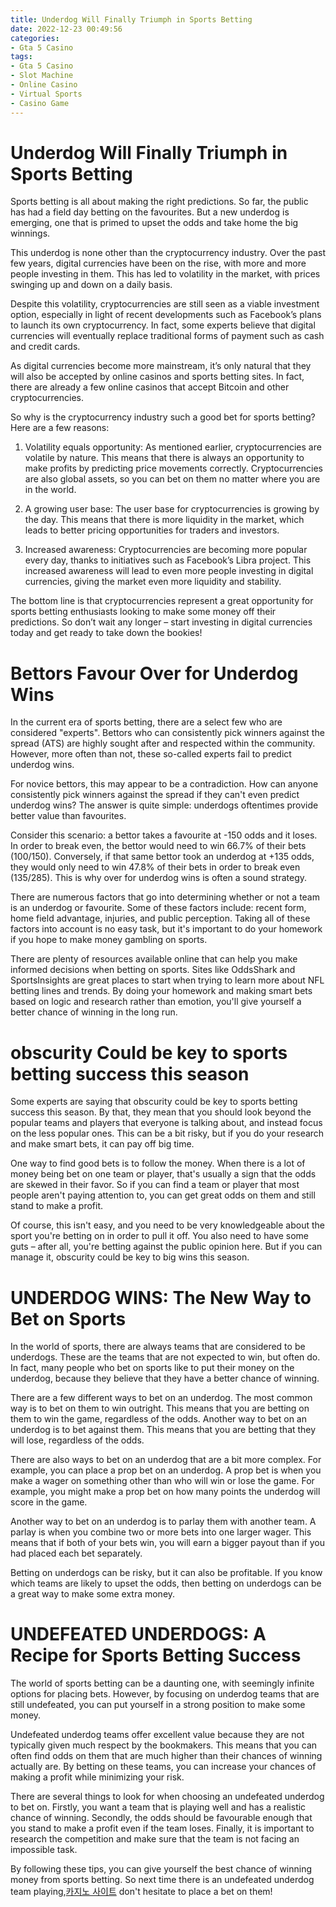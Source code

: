```yaml
---
title: Underdog Will Finally Triumph in Sports Betting
date: 2022-12-23 00:49:56
categories:
- Gta 5 Casino
tags:
- Gta 5 Casino
- Slot Machine
- Online Casino
- Virtual Sports
- Casino Game
---
```



#  Underdog Will Finally Triumph in Sports Betting

Sports betting is all about making the right predictions. So far, the public has had a field day betting on the favourites. But a new underdog is emerging, one that is primed to upset the odds and take home the big winnings.

This underdog is none other than the cryptocurrency industry. Over the past few years, digital currencies have been on the rise, with more and more people investing in them. This has led to volatility in the market, with prices swinging up and down on a daily basis.

Despite this volatility, cryptocurrencies are still seen as a viable investment option, especially in light of recent developments such as Facebook’s plans to launch its own cryptocurrency. In fact, some experts believe that digital currencies will eventually replace traditional forms of payment such as cash and credit cards.

As digital currencies become more mainstream, it’s only natural that they will also be accepted by online casinos and sports betting sites. In fact, there are already a few online casinos that accept Bitcoin and other cryptocurrencies.

So why is the cryptocurrency industry such a good bet for sports betting? Here are a few reasons:

1. Volatility equals opportunity: As mentioned earlier, cryptocurrencies are volatile by nature. This means that there is always an opportunity to make profits by predicting price movements correctly. Cryptocurrencies are also global assets, so you can bet on them no matter where you are in the world.

2. A growing user base: The user base for cryptocurrencies is growing by the day. This means that there is more liquidity in the market, which leads to better pricing opportunities for traders and investors.

3. Increased awareness: Cryptocurrencies are becoming more popular every day, thanks to initiatives such as Facebook’s Libra project. This increased awareness will lead to even more people investing in digital currencies, giving the market even more liquidity and stability.

The bottom line is that cryptocurrencies represent a great opportunity for sports betting enthusiasts looking to make some money off their predictions. So don’t wait any longer – start investing in digital currencies today and get ready to take down the bookies!

#  Bettors Favour Over for Underdog Wins

In the current era of sports betting, there are a select few who are considered "experts". Bettors who can consistently pick winners against the spread (ATS) are highly sought after and respected within the community. However, more often than not, these so-called experts fail to predict underdog wins.

For novice bettors, this may appear to be a contradiction. How can anyone consistently pick winners against the spread if they can't even predict underdog wins? The answer is quite simple: underdogs oftentimes provide better value than favourites.

Consider this scenario: a bettor takes a favourite at -150 odds and it loses. In order to break even, the bettor would need to win 66.7% of their bets (100/150). Conversely, if that same bettor took an underdog at +135 odds, they would only need to win 47.8% of their bets in order to break even (135/285). This is why over for underdog wins is often a sound strategy.

There are numerous factors that go into determining whether or not a team is an underdog or favourite. Some of these factors include: recent form, home field advantage, injuries, and public perception. Taking all of these factors into account is no easy task, but it's important to do your homework if you hope to make money gambling on sports.

There are plenty of resources available online that can help you make informed decisions when betting on sports. Sites like OddsShark and SportsInsights are great places to start when trying to learn more about NFL betting lines and trends. By doing your homework and making smart bets based on logic and research rather than emotion, you'll give yourself a better chance of winning in the long run.

#  obscurity Could be key to sports betting success this season
Some experts are saying that obscurity could be key to sports betting success this season. By that, they mean that you should look beyond the popular teams and players that everyone is talking about, and instead focus on the less popular ones. This can be a bit risky, but if you do your research and make smart bets, it can pay off big time.

One way to find good bets is to follow the money. When there is a lot of money being bet on one team or player, that's usually a sign that the odds are skewed in their favor. So if you can find a team or player that most people aren't paying attention to, you can get great odds on them and still stand to make a profit.

Of course, this isn't easy, and you need to be very knowledgeable about the sport you're betting on in order to pull it off. You also need to have some guts – after all, you're betting against the public opinion here. But if you can manage it, obscurity could be key to big wins this season.

#  UNDERDOG WINS: The New Way to Bet on Sports

In the world of sports, there are always teams that are considered to be underdogs. These are the teams that are not expected to win, but often do. In fact, many people who bet on sports like to put their money on the underdog, because they believe that they have a better chance of winning.

There are a few different ways to bet on an underdog. The most common way is to bet on them to win outright. This means that you are betting on them to win the game, regardless of the odds. Another way to bet on an underdog is to bet against them. This means that you are betting that they will lose, regardless of the odds.

There are also ways to bet on an underdog that are a bit more complex. For example, you can place a prop bet on an underdog. A prop bet is when you make a wager on something other than who will win or lose the game. For example, you might make a prop bet on how many points the underdog will score in the game.

Another way to bet on an underdog is to parlay them with another team. A parlay is when you combine two or more bets into one larger wager. This means that if both of your bets win, you will earn a bigger payout than if you had placed each bet separately.

Betting on underdogs can be risky, but it can also be profitable. If you know which teams are likely to upset the odds, then betting on underdogs can be a great way to make some extra money.

#  UNDEFEATED UNDERDOGS: A Recipe for Sports Betting Success

The world of sports betting can be a daunting one, with seemingly infinite options for placing bets. However, by focusing on underdog teams that are still undefeated, you can put yourself in a strong position to make some money.

Undefeated underdog teams offer excellent value because they are not typically given much respect by the bookmakers. This means that you can often find odds on them that are much higher than their chances of winning actually are. By betting on these teams, you can increase your chances of making a profit while minimizing your risk.

There are several things to look for when choosing an undefeated underdog to bet on. Firstly, you want a team that is playing well and has a realistic chance of winning. Secondly, the odds should be favourable enough that you stand to make a profit even if the team loses. Finally, it is important to research the competition and make sure that the team is not facing an impossible task.

By following these tips, you can give yourself the best chance of winning money from sports betting. So next time there is an undefeated underdog team playing,[카지노 사이트](https://choegocasino.com/) don't hesitate to place a bet on them!